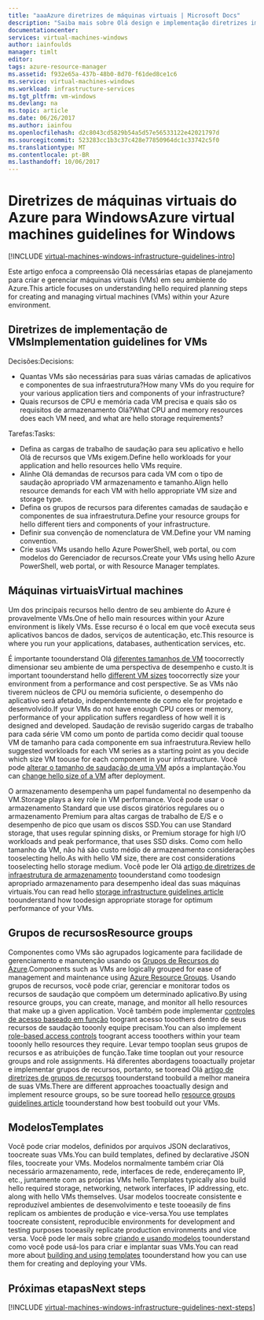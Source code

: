 ```yaml
---
title: "aaaAzure diretrizes de máquinas virtuais | Microsoft Docs"
description: "Saiba mais sobre Olá design e implementação diretrizes importantes para a implantação de máquinas virtuais do Windows no Azure"
documentationcenter: 
services: virtual-machines-windows
author: iainfoulds
manager: timlt
editor: 
tags: azure-resource-manager
ms.assetid: f932e65a-437b-48b0-8d70-f61ded8ce1c6
ms.service: virtual-machines-windows
ms.workload: infrastructure-services
ms.tgt_pltfrm: vm-windows
ms.devlang: na
ms.topic: article
ms.date: 06/26/2017
ms.author: iainfou
ms.openlocfilehash: d2c8043cd5829b54a5d57e56533122e42021797d
ms.sourcegitcommit: 523283cc1b3c37c428e77850964dc1c33742c5f0
ms.translationtype: MT
ms.contentlocale: pt-BR
ms.lasthandoff: 10/06/2017
---
```

# <a name="azure-virtual-machines-guidelines-for-windows"></a><span data-ttu-id="9aecc-103">Diretrizes de máquinas virtuais do Azure para Windows</span><span class="sxs-lookup"><span data-stu-id="9aecc-103">Azure virtual machines guidelines for Windows</span></span>
[!INCLUDE [virtual-machines-windows-infrastructure-guidelines-intro](../../../includes/virtual-machines-windows-infrastructure-guidelines-intro.md)]

<span data-ttu-id="9aecc-104">Este artigo enfoca a compreensão Olá necessárias etapas de planejamento para criar e gerenciar máquinas virtuais (VMs) em seu ambiente do Azure.</span><span class="sxs-lookup"><span data-stu-id="9aecc-104">This article focuses on understanding hello required planning steps for creating and managing virtual machines (VMs) within your Azure environment.</span></span>

## <a name="implementation-guidelines-for-vms"></a><span data-ttu-id="9aecc-105">Diretrizes de implementação de VMs</span><span class="sxs-lookup"><span data-stu-id="9aecc-105">Implementation guidelines for VMs</span></span>
<span data-ttu-id="9aecc-106">Decisões:</span><span class="sxs-lookup"><span data-stu-id="9aecc-106">Decisions:</span></span>

* <span data-ttu-id="9aecc-107">Quantas VMs são necessárias para suas várias camadas de aplicativos e componentes de sua infraestrutura?</span><span class="sxs-lookup"><span data-stu-id="9aecc-107">How many VMs do you require for your various application tiers and components of your infrastructure?</span></span>
* <span data-ttu-id="9aecc-108">Quais recursos de CPU e memória cada VM precisa e quais são os requisitos de armazenamento Olá?</span><span class="sxs-lookup"><span data-stu-id="9aecc-108">What CPU and memory resources does each VM need, and what are hello storage requirements?</span></span>

<span data-ttu-id="9aecc-109">Tarefas:</span><span class="sxs-lookup"><span data-stu-id="9aecc-109">Tasks:</span></span>

* <span data-ttu-id="9aecc-110">Defina as cargas de trabalho de saudação para seu aplicativo e hello Olá de recursos que VMs exigem.</span><span class="sxs-lookup"><span data-stu-id="9aecc-110">Define hello workloads for your application and hello resources hello VMs require.</span></span>
* <span data-ttu-id="9aecc-111">Alinhe Olá demandas de recursos para cada VM com o tipo de saudação apropriado VM armazenamento e tamanho.</span><span class="sxs-lookup"><span data-stu-id="9aecc-111">Align hello resource demands for each VM with hello appropriate VM size and storage type.</span></span>
* <span data-ttu-id="9aecc-112">Defina os grupos de recursos para diferentes camadas de saudação e componentes de sua infraestrutura.</span><span class="sxs-lookup"><span data-stu-id="9aecc-112">Define your resource groups for hello different tiers and components of your infrastructure.</span></span>
* <span data-ttu-id="9aecc-113">Definir sua convenção de nomenclatura de VM.</span><span class="sxs-lookup"><span data-stu-id="9aecc-113">Define your VM naming convention.</span></span>
* <span data-ttu-id="9aecc-114">Crie suas VMs usando hello Azure PowerShell, web portal, ou com modelos do Gerenciador de recursos.</span><span class="sxs-lookup"><span data-stu-id="9aecc-114">Create your VMs using hello Azure PowerShell, web portal, or with Resource Manager templates.</span></span>

## <a name="virtual-machines"></a><span data-ttu-id="9aecc-115">Máquinas virtuais</span><span class="sxs-lookup"><span data-stu-id="9aecc-115">Virtual machines</span></span>
<span data-ttu-id="9aecc-116">Um dos principais recursos hello dentro de seu ambiente do Azure é provavelmente VMs.</span><span class="sxs-lookup"><span data-stu-id="9aecc-116">One of hello main resources within your Azure environment is likely VMs.</span></span> <span data-ttu-id="9aecc-117">Esse recurso é o local em que você executa seus aplicativos bancos de dados, serviços de autenticação, etc.</span><span class="sxs-lookup"><span data-stu-id="9aecc-117">This resource is where you run your applications, databases, authentication services, etc.</span></span>

<span data-ttu-id="9aecc-118">É importante toounderstand Olá [diferentes tamanhos de VM](sizes.md) toocorrectly dimensionar seu ambiente de uma perspectiva de desempenho e custo.</span><span class="sxs-lookup"><span data-stu-id="9aecc-118">It is important toounderstand hello [different VM sizes](sizes.md) toocorrectly size your environment from a performance and cost perspective.</span></span> <span data-ttu-id="9aecc-119">Se as VMs não tiverem núcleos de CPU ou memória suficiente, o desempenho do aplicativo será afetado, independentemente de como ele for projetado e desenvolvido.</span><span class="sxs-lookup"><span data-stu-id="9aecc-119">If your VMs do not have enough CPU cores or memory, performance of your application suffers regardless of how well it is designed and developed.</span></span> <span data-ttu-id="9aecc-120">Saudação de revisão sugerido cargas de trabalho para cada série VM como um ponto de partida como decidir qual toouse VM de tamanho para cada componente em sua infraestrutura.</span><span class="sxs-lookup"><span data-stu-id="9aecc-120">Review hello suggested workloads for each VM series as a starting point as you decide which size VM toouse for each component in your infrastructure.</span></span> <span data-ttu-id="9aecc-121">Você pode [alterar o tamanho de saudação de uma VM](resize-vm.md) após a implantação.</span><span class="sxs-lookup"><span data-stu-id="9aecc-121">You can [change hello size of a VM](resize-vm.md) after deployment.</span></span>

<span data-ttu-id="9aecc-122">O armazenamento desempenha um papel fundamental no desempenho da VM.</span><span class="sxs-lookup"><span data-stu-id="9aecc-122">Storage plays a key role in VM performance.</span></span> <span data-ttu-id="9aecc-123">Você pode usar o armazenamento Standard que use discos giratórios regulares ou o armazenamento Premium para altas cargas de trabalho de E/S e o desempenho de pico que usam os discos SSD.</span><span class="sxs-lookup"><span data-stu-id="9aecc-123">You can use Standard storage, that uses regular spinning disks, or Premium storage for high I/O workloads and peak performance, that uses SSD disks.</span></span> <span data-ttu-id="9aecc-124">Como com hello tamanho da VM, não há são custo médio de armazenamento considerações tooselecting hello.</span><span class="sxs-lookup"><span data-stu-id="9aecc-124">As with hello VM size, there are cost considerations tooselecting hello storage medium.</span></span> <span data-ttu-id="9aecc-125">Você pode ler Olá [artigo de diretrizes de infraestrutura de armazenamento](infrastructure-storage-solutions-guidelines.md) toounderstand como toodesign apropriado armazenamento para desempenho ideal das suas máquinas virtuais.</span><span class="sxs-lookup"><span data-stu-id="9aecc-125">You can read hello [storage infrastructure guidelines article](infrastructure-storage-solutions-guidelines.md) toounderstand how toodesign appropriate storage for optimum performance of your VMs.</span></span>

## <a name="resource-groups"></a><span data-ttu-id="9aecc-126">Grupos de recursos</span><span class="sxs-lookup"><span data-stu-id="9aecc-126">Resource groups</span></span>
<span data-ttu-id="9aecc-127">Componentes como VMs são agrupados logicamente para facilidade de gerenciamento e manutenção usando os [Grupos de Recursos do Azure](../../azure-resource-manager/resource-group-overview.md).</span><span class="sxs-lookup"><span data-stu-id="9aecc-127">Components such as VMs are logically grouped for ease of management and maintenance using [Azure Resource Groups](../../azure-resource-manager/resource-group-overview.md).</span></span> <span data-ttu-id="9aecc-128">Usando grupos de recursos, você pode criar, gerenciar e monitorar todos os recursos de saudação que compõem um determinado aplicativo.</span><span class="sxs-lookup"><span data-stu-id="9aecc-128">By using resource groups, you can create, manage, and monitor all hello resources that make up a given application.</span></span> <span data-ttu-id="9aecc-129">Você também pode implementar [controles de acesso baseado em função](../../active-directory/role-based-access-control-what-is.md) toogrant acesso tooothers dentro de seus recursos de saudação tooonly equipe precisam.</span><span class="sxs-lookup"><span data-stu-id="9aecc-129">You can also implement [role-based access controls](../../active-directory/role-based-access-control-what-is.md) toogrant access tooothers within your team tooonly hello resources they require.</span></span> <span data-ttu-id="9aecc-130">Levar tempo tooplan seus grupos de recursos e as atribuições de função.</span><span class="sxs-lookup"><span data-stu-id="9aecc-130">Take time tooplan out your resource groups and role assignments.</span></span> <span data-ttu-id="9aecc-131">Há diferentes abordagens tooactually projetar e implementar grupos de recursos, portanto, se tooread Olá [artigo de diretrizes de grupos de recursos](infrastructure-resource-groups-guidelines.md) toounderstand toobuild a melhor maneira de suas VMs.</span><span class="sxs-lookup"><span data-stu-id="9aecc-131">There are different approaches tooactually design and implement resource groups, so be sure tooread hello [resource groups guidelines article](infrastructure-resource-groups-guidelines.md) toounderstand how best toobuild out your VMs.</span></span>

## <a name="templates"></a><span data-ttu-id="9aecc-132">Modelos</span><span class="sxs-lookup"><span data-stu-id="9aecc-132">Templates</span></span>
<span data-ttu-id="9aecc-133">Você pode criar modelos, definidos por arquivos JSON declarativos, toocreate suas VMs.</span><span class="sxs-lookup"><span data-stu-id="9aecc-133">You can build templates, defined by declarative JSON files, toocreate your VMs.</span></span> <span data-ttu-id="9aecc-134">Modelos normalmente também criar Olá necessário armazenamento, rede, interfaces de rede, endereçamento IP, etc., juntamente com as próprias VMs hello.</span><span class="sxs-lookup"><span data-stu-id="9aecc-134">Templates typically also build hello required storage, networking, network interfaces, IP addressing, etc. along with hello VMs themselves.</span></span> <span data-ttu-id="9aecc-135">Usar modelos toocreate consistente e reproduzível ambientes de desenvolvimento e teste tooeasily de fins replicam os ambientes de produção e vice-versa.</span><span class="sxs-lookup"><span data-stu-id="9aecc-135">You use templates toocreate consistent, reproducible environments for development and testing purposes tooeasily replicate production environments and vice versa.</span></span> <span data-ttu-id="9aecc-136">Você pode ler mais sobre [criando e usando modelos](../../azure-resource-manager/resource-group-overview.md#template-deployment) toounderstand como você pode usá-los para criar e implantar suas VMs.</span><span class="sxs-lookup"><span data-stu-id="9aecc-136">You can read more about [building and using templates](../../azure-resource-manager/resource-group-overview.md#template-deployment) toounderstand how you can use them for creating and deploying your VMs.</span></span>

## <a name="next-steps"></a><span data-ttu-id="9aecc-137">Próximas etapas</span><span class="sxs-lookup"><span data-stu-id="9aecc-137">Next steps</span></span>
[!INCLUDE [virtual-machines-windows-infrastructure-guidelines-next-steps](../../../includes/virtual-machines-windows-infrastructure-guidelines-next-steps.md)]

